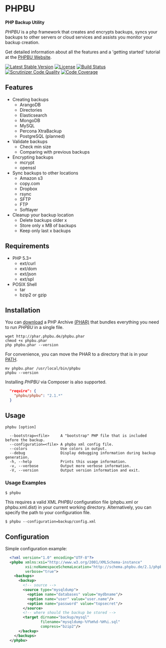 # PHPBU

**PHP Backup Utility**

*PHPBU* is a php framework that creates and encrypts backups, syncs your backups to other servers or cloud services
and assists you monitor your backup creation.

Get detailed information about all the features and a 'getting started' tutorial at the [PHPBU Website](http://phpbu.de).

[![Latest Stable Version](https://poser.pugx.org/phpbu/phpbu/v/stable.svg)](https://packagist.org/packages/phpbu/phpbu)
[![License](https://poser.pugx.org/phpbu/phpbu/license.svg)](https://packagist.org/packages/phpbu/phpbu)
[![Build Status](https://travis-ci.org/sebastianfeldmann/phpbu.svg?branch=master)](https://travis-ci.org/sebastianfeldmann/phpbu)
[![Scrutinizer Code Quality](https://scrutinizer-ci.com/g/sebastianfeldmann/phpbu/badges/quality-score.png?b=master)](https://scrutinizer-ci.com/g/sebastianfeldmann/phpbu/?branch=master)
[![Code Coverage](https://scrutinizer-ci.com/g/sebastianfeldmann/phpbu/badges/coverage.png?b=master)](https://scrutinizer-ci.com/g/sebastianfeldmann/phpbu/?branch=master)

## Features

* Creating backups
    + ArangoDB
    + Directories
    + Elasticsearch
    + MongoDB
    + MySQL
    + Percona XtraBackup
    + PostgreSQL (planned)
* Validate backups
    + Check min size
    + Comparing with previous backups
* Encrypting backups
    + mcrypt
    + openssl
* Sync backups to other locations
    + Amazon s3
    + copy.com
    + Dropbox
    + rsync
    + SFTP
    + FTP
    + Softlayer
* Cleanup your backup location
    + Delete backups older x
    + Store only x MB of backups
    + Keep only last x backups

## Requirements

* PHP 5.3+
    + ext/curl
    + ext/dom
    + ext/json
    + ext/spl
* POSIX Shell
    + tar
    + bzip2 or gzip

## Installation

You can [download](http://phar.phpbu.de/phpbu.phar) a PHP Archive [(PHAR)](http://php.net/phar) that bundles everything you need to run *PHPBU* in a single file.

    wget http://phar.phpbu.de/phpbu.phar
    chmod +x phpbu.phar
    php phpbu.phar --version

For convenience, you can move the PHAR to a directory that is in your [PATH](http://en.wikipedia.org/wiki/PATH_%28variable%29).

    mv phpbu.phar /usr/local/bin/phpbu
    phpbu --version

Installing *PHPBU* via Composer is also supported.

```json
  "require": {
    "phpbu/phpbu": "2.1.*"
  }
```

## Usage
```
phpbu [option]

  --bootstrap=<file>     A "bootstrap" PHP file that is included before the backup.
  --configuration=<file> A phpbu xml config file.
  --colors               Use colors in output.
  --debug                Display debugging information during backup generation.
  -h, --help             Prints this usage information.
  -v, --verbose          Output more verbose information.
  -V, --version          Output version information and exit.
```

### Usage Examples

    $ phpbu

This requires a valid XML *PHPBU* configuration file (phpbu.xml or phpbu.xml.dist) in your current working directory.
Alternatively, you can specify the path to your configuration file.

    $ phpbu --configuration=backup/config.xml

## Configuration

Simple configuration example:

```xml
  <?xml version="1.0" encoding="UTF-8"?>
  <phpbu xmlns:xsi="http://www.w3.org/2001/XMLSchema-instance"
         xsi:noNamespaceSchemaLocation="http://schema.phpbu.de/2.1/phpbu.xsd"
         verbose="true">
    <backups>
      <backup>
        <!-- source -->
        <source type="mysqldump">
          <option name="databases" value="mydbname"/>
          <option name="user" value="user.name"/>
          <option name="password" value="topsecret"/>
        </source>
        <!-- where should the backup be stored -->
        <target dirname="backup/mysql"
                filename="mysqldump-%Y%m%d-%H%i.sql"
                compress="bzip2"/>
      </backup>
    </backups>
  </phpbu>
```
